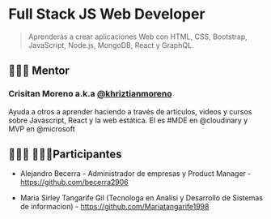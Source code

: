 # Full Stack JS Web Developer 
> Aprenderás a crear aplicaciones Web con HTML, CSS, Bootstrap, JavaScript, Node.js, MongoDB, React y GraphQL.

## 👨🏼‍🏫 Mentor

### Crisitan Moreno a.k.a [@khriztianmoreno](https://twitter.com/khriztianmoreno)

Ayuda a otros a aprender haciendo a través de artículos, videos y cursos sobre Javascript, React y la web estática. El es #MDE en @cloudinary y MVP en @microsoft


## 👩🏻‍💻 👨🏼‍💻Participantes

- Alejandro Becerra - Administrador de empresas y Product Manager - https://github.com/becerra2906

- Maria Sirley Tangarife Gil (Tecnologa en Analisi y Desarrollo de Sistemas de informacion) - https://github.com/Mariatangarife1998 